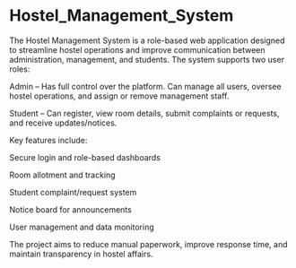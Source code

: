 # Hostel_Management_System
The Hostel Management System is a role-based web application designed to streamline hostel operations and improve communication between administration, management, and students. The system supports two user roles:


Admin – Has full control over the platform. Can manage all users, oversee hostel operations, and assign or remove management staff.

Student – Can register, view room details, submit complaints or requests, and receive updates/notices.




Key features include:

Secure login and role-based dashboards

Room allotment and tracking

Student complaint/request system

Notice board for announcements

User management and data monitoring

The project aims to reduce manual paperwork, improve response time, and maintain transparency in hostel affairs.
